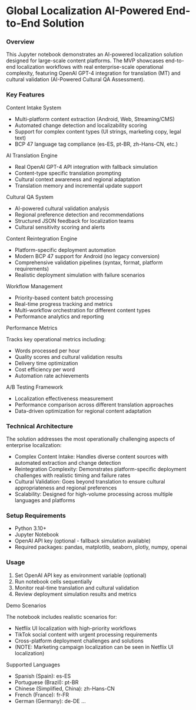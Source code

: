 # **Global Localization AI-Powered End-to-End Solution**

### 

### Overview

This Jupyter notebook demonstrates an AI-powered localization solution designed for large-scale content platforms. The MVP showcases end-to-end localization workflows with real enterprise-scale operational complexity, featuring OpenAI GPT-4 integration for translation (MT) and cultural validation (AI-Powered Cultural QA Assessment).



### Key Features



Content Intake System

* Multi-platform content extraction (Android, Web, Streaming/CMS)
* Automated change detection and localizability scoring
* Support for complex content types (UI strings, marketing copy, legal text)
* BCP 47 language tag compliance (es-ES, pt-BR, zh-Hans-CN, etc.)



AI Translation Engine

* Real OpenAI GPT-4 API integration with fallback simulation
* Content-type specific translation prompting
* Cultural context awareness and regional adaptation
* Translation memory and incremental update support



Cultural QA System

* AI-powered cultural validation analysis
* Regional preference detection and recommendations
* Structured JSON feedback for localization teams
* Cultural sensitivity scoring and alerts



Content Reintegration Engine

* Platform-specific deployment automation
* Modern BCP 47 support for Android (no legacy conversion)
* Comprehensive validation pipelines (syntax, format, platform requirements)
* Realistic deployment simulation with failure scenarios



Workflow Management

* Priority-based content batch processing
* Real-time progress tracking and metrics
* Multi-workflow orchestration for different content types
* Performance analytics and reporting



Performance Metrics

Tracks key operational metrics including:

* Words processed per hour
* Quality scores and cultural validation results
* Delivery time optimization
* Cost efficiency per word
* Automation rate achievements



A/B Testing Framework

* Localization effectiveness measurement
* Performance comparison across different translation approaches
* Data-driven optimization for regional content adaptation



### Technical Architecture

The solution addresses the most operationally challenging aspects of enterprise localization:

* Complex Content Intake: Handles diverse content sources with automated extraction and change detection
* Reintegration Complexity: Demonstrates platform-specific deployment challenges with realistic timing and
  failure rates
* Cultural Validation: Goes beyond translation to ensure cultural appropriateness and regional preferences
* Scalability: Designed for high-volume processing across multiple languages and platforms



### Setup Requirements

* Python 3.10+
* Jupyter Notebook
* OpenAI API key (optional - fallback simulation available)
* Required packages: pandas, matplotlib, seaborn, plotly, numpy, openai



### Usage

1. Set OpenAI API key as environment variable (optional)
2. Run notebook cells sequentially
3. Monitor real-time translation and cultural validation
4. Review deployment simulation results and metrics



Demo Scenarios

The notebook includes realistic scenarios for:

* Netflix UI localization with high-priority workflows
* TikTok social content with urgent processing requirements
* Cross-platform deployment challenges and solutions
* (NOTE: Marketing campaign localization can be seen in Netflix UI localization)



Supported Languages

* Spanish (Spain): es-ES
* Portuguese (Brazil): pt-BR
* Chinese (Simplified, China): zh-Hans-CN
* French (France): fr-FR
* German (Germany): de-DE
...




